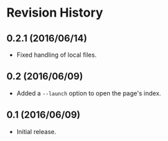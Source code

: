 # Revision History

## 0.2.1 (2016/06/14)

- Fixed handling of local files.

## 0.2 (2016/06/09)

- Added a `--launch` option to open the page's index.

## 0.1 (2016/06/09)

- Initial release.
